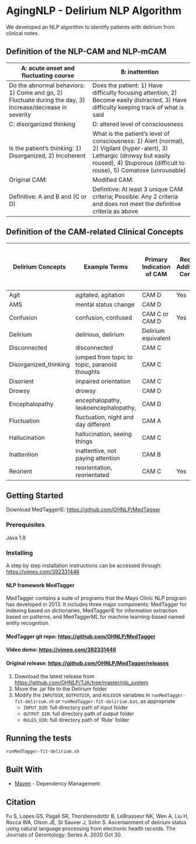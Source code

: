 # AgingNLP - Delirium NLP Algorithm

We developed an NLP algorithm to identify patients with delirium from clinical notes.

## Definition of the NLP-CAM and NLP-mCAM
| A: acute onset and fluctuating course | B: inattention |
|--- | --- |
| Do the abnormal behaviors: 1) Come and go, 2) Fluctuate during the day, 3) Increase/decrease in severity | Does the patient: 1) Have difficulty focusing attention, 2) Become easily distracted, 3) Have difficulty keeping track of what is said |
| C: disorganized thinking | D: altered level of consciousness |
| Is the patient’s thinking: 1) Disorganized, 2) Incoherent | What is the patient’s level of consciousness: 1) Alert (normal), 2) Vigilant (hyper-alert), 3) Lethargic (drowsy but easily roused), 4) Stuporous (difficult to rouse), 5) Comatose (unrousable) |
| Original CAM: | Modified CAM: |
| Definitive: A and B and (C or D) | Definitive: At least 3 unique CAM criteria; Possible: Any 2 criteria and does not meet the definitive criteria as above |


## Definition of the CAM-related Clinical Concepts
| Delirium Concepts | Example Terms | Primary Indication of CAM | Require Additional Context | Potential Direct Indication of Delirium Status |
| --- | --- | --- | --- | --- |
| Agit | agitated, agitation | CAM D | Yes | No |
| AMS  | mental status change | CAM D |  | No |
| Confusion  | confusion, confused | CAM C or CAM D | Yes | No |
| Delirium | delirious, delirium | Delirium equivalent |  | Yes |
| Disconnected  | disconnected | CAM C |  | No |
| Disorganized_thinking  | jumped from topic to topic, paranoid thoughts | CAM C |  | No |
| Disorient  | impaired orientation | CAM C |  | No |
| Drowsy | drowsy | CAM D |  | No |
| Encephalopathy  | encephalopathy, leukoencephalopathy,  | CAM D |  | Yes |
| Fluctuation | fluctuation, night and day different | CAM A |  | No |
| Hallucination  | hallucination, seeing things | CAM C  |  | No |
| Inattention  | inattentive, not paying attention | CAM B |  | No |
| Reorient  | reorientation, reorientated | CAM C | Yes | No |

## Getting Started

Download MedTaggerIE:
https://github.com/OHNLP/MedTagger


### Prerequisites

Java 1.8


### Installing
 
A step by step installation instructions can be accessed through:
https://vimeo.com/392331446

#### NLP framework MedTagger
MedTagger contains a suite of programs that the Mayo Clinic NLP program has developed in 2013.
It includes three major components: MedTagger for indexing based on dictionaries, MedTaggerIE for
information extraction based on patterns, and MedTaggerML for machine learning-based named entity recognition.
#### MedTagger git repo: https://github.com/OHNLP/MedTagger
#### Video demo: https://vimeo.com/392331446
#### Original release: https://github.com/OHNLP/MedTagger/releases

1. Download the latest release from https://github.com/OHNLP/TJA/tree/master/nlp_system 
2. Move the .jar file to the Delirium folder
3. Modify the `INPUTDIR`, `OUTPUTDIR`, and `RULEDIR` variables in `runMedTagger-fit-delirium.sh` or `runMedTagger-fit-delirium.bat`, as appropriate
    - `INPUT_DIR`: full directory path of input folder 
    - `OUTPUT_DIR`: full directory path of output folder
    - `RULES_DIR`: full directory path of 'Rule' folder


## Running the tests
```
runMedTagger-fit-delirium.sh
```

## Built With

* [Maven](https://maven.apache.org/) - Dependency Management


## Citation
Fu S, Lopes GS, Pagali SR, Thorsteinsdottir B, LeBrasseur NK, Wen A, Liu H, Rocca WA, Olson JE, St Sauver J, Sohn S. Ascertainment of delirium status using natural language processing from electronic health records. The Journals of Gerontology: Series A. 2020 Oct 30.

